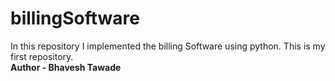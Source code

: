 # billingSoftware
In this repository I implemented the billing Software using python. This is my first repository.
<br>
<b>Author - Bhavesh Tawade

